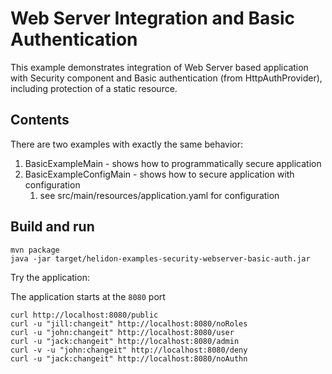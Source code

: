 # Web Server Integration and Basic Authentication

This example demonstrates integration of Web Server
based application with Security component and Basic authentication (from HttpAuthProvider), including
protection of a static resource.

## Contents

There are two examples with exactly the same behavior:
1. BasicExampleMain - shows how to programmatically secure application
2. BasicExampleConfigMain - shows how to secure application with configuration
    1. see src/main/resources/application.yaml for configuration

## Build and run

```shell
mvn package
java -jar target/helidon-examples-security-webserver-basic-auth.jar
```

Try the application:

The application starts at the `8080` port
```shell
curl http://localhost:8080/public
curl -u "jill:changeit" http://localhost:8080/noRoles
curl -u "john:changeit" http://localhost:8080/user
curl -u "jack:changeit" http://localhost:8080/admin
curl -v -u "john:changeit" http://localhost:8080/deny
curl -u "jack:changeit" http://localhost:8080/noAuthn
```
